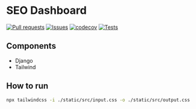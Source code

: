 # SEO Dashboard

[![Pull requests](https://img.shields.io/github/issues-pr/WiredPea/seo-dashboard)](https://github.com/WiredPea/seo-dashboard/pulls)
[![Issues](https://img.shields.io/github/issues-raw/WiredPea/seo-dashboard)](https://github.com/WiredPea/seo-dashboard/issues)
[![codecov](https://codecov.io/github/WiredPea/seo-dashboard/graph/badge.svg?token=FX31R1ZDDD)](https://codecov.io/github/WiredPea/seo-dashboard)
[![Tests](https://img.shields.io/badge/tests-passing-green.svg?style=flat-square)](https://github.com/WiredPea/seo-dashboard/tests)

## Components
* Django
* Tailwind

## How to run
```bash
npx tailwindcss -i ./static/src/input.css -o ./static/src/output.css
```


